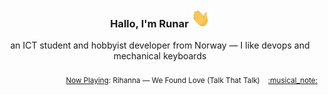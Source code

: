 <h3 align="center">Hallo, I'm Runar <img src="./assets/wave.gif" width="30px" height="30px"></h3>

<div align="center">an ICT student and hobbyist developer from Norway — I like devops and mechanical keyboards</div>

<br/>
<div align="right"><sub>
  <a href="https://www.last.fm/user/runarsf">Now Playing</a>: Rihanna &mdash; We Found Love (Talk That Talk) &nbsp;&nbsp; <a href="https:&#x2F;&#x2F;www.last.fm&#x2F;music&#x2F;Rihanna&#x2F;_&#x2F;We+Found+Love">:musical_note:</a>
</sub></div>


